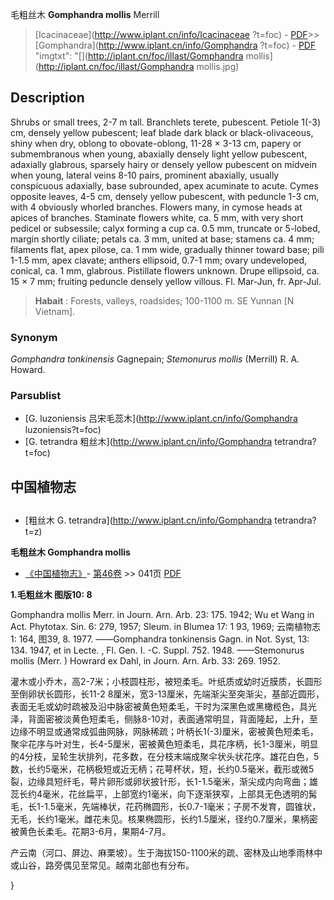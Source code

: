 毛粗丝木 **Gomphandra mollis** Merrill

> [Icacinaceae](http://www.iplant.cn/info/Icacinaceae ?t=foc) - [PDF](http://iplant.cn/foc/pdf/Icacinaceae.pdf)>>[Gomphandra](http://www.iplant.cn/info/Gomphandra ?t=foc) - [PDF](http://www.iplant.cn/foc/pdf/Gomphandra.pdf)
  "imgtxt": "[](http://iplant.cn/foc/illast/Gomphandra mollis](http://iplant.cn/foc/illast/Gomphandra mollis.jpg)

## Description

Shrubs or small trees, 2-7 m tall. Branchlets terete, pubescent. Petiole 1(-3) cm, densely yellow pubescent; leaf blade dark black or black-olivaceous, shiny when dry, oblong to obovate-oblong, 11-28 × 3-13 cm, papery or submembranous when young, abaxially densely light yellow pubescent, adaxially glabrous, sparsely hairy or densely yellow pubescent on midvein when young, lateral veins 8-10 pairs, prominent abaxially, usually conspicuous adaxially, base subrounded, apex acuminate to acute. Cymes opposite leaves, 4-5 cm, densely yellow pubescent, with peduncle 1-3 cm, with 4 obviously whorled branches. Flowers many, in cymose heads at apices of branches. Staminate flowers white, ca. 5 mm, with very short pedicel or subsessile; calyx forming a cup ca. 0.5 mm, truncate or 5-lobed, margin shortly ciliate; petals ca. 3 mm, united at base; stamens ca. 4 mm; filaments flat, apex pilose, ca. 1 mm wide, gradually thinner toward base; pili 1-1.5 mm, apex clavate; anthers ellipsoid, 0.7-1 mm; ovary undeveloped, conical, ca. 1 mm, glabrous. Pistillate flowers unknown. Drupe ellipsoid, ca. 15 × 7 mm; fruiting peduncle densely yellow villous. Fl. Mar-Jun, fr. Apr-Jul.

> **Habait** : 
> Forests, valleys, roadsides; 100-1100 m. SE Yunnan [N Vietnam].

### Synonym
*Gomphandra tonkinensis* Gagnepain; *Stemonurus mollis* (Merrill) R. A. Howard.

### Parsublist

* [G.  luzoniensis  吕宋毛蕊木](http://www.iplant.cn/info/Gomphandra luzoniensis?t=foc)
* [G.  tetrandra  粗丝木](http://www.iplant.cn/info/Gomphandra tetrandra?t=foc)

## 中国植物志

## 
* [粗丝木  G.  tetrandra](http://www.iplant.cn/info/Gomphandra tetrandra?t=z)

**毛粗丝木 Gomphandra mollis**

* [《中国植物志》](http://www.iplant.cn/frps)- [第46卷](http://www.iplant.cn/frps/vol/46) >> 041页 [PDF](http://www.iplant.cn/frps/pdf/46/041.PDF)

**1.毛粗丝木 图版10: 8**

Gomphandra mollis Merr. in Journ. Arn. Arb. 23: 175. 1942; Wu et Wang in Act. Phytotax. Sin. 6: 279, 1957; Sleum. in Blumea 17: 1 93, 1969; 云南植物志1: 164, 图39, 8. 1977. ——Gomphandra tonkinensis Gagn. in Not. Syst, 13: 134. 1947, et in Lecte. , Fl. Gen. I. -C. Suppl. 752. 1948. ——Stemonurus mollis (Merr. ) Howrard ex Dahl, in Journ. Arn. Arb. 33: 269. 1952.

灌木或小乔木，高2-7米；小枝圆柱形，被短柔毛。叶纸质或幼时近膜质，长圆形至倒卵状长圆形，长11-2 8厘米，宽3-13厘米，先端渐尖至突渐尖，基部近圆形，表面无毛或幼时疏被及沿中脉密被黄色短柔毛，干时为深黑色或黑橄榄色，具光泽，背面密被淡黄色短柔毛，侧脉8-10对，表面通常明显，背面隆起，上升，至边缘不明显或通常成弧曲网脉，网脉稀疏；叶柄长1(-3)厘米，密被黄色短柔毛，聚伞花序与叶对生，长4-5厘米，密被黄色短柔毛，具花序柄，长1-3厘米，明显的4分枝，呈轮生状排列，花多数，在分枝末端成聚伞状头状花序。雄花白色，5数，长约5毫米，花柄极短或近无柄；花萼杯状，短，长约0.5毫米，截形或微5裂，边缘具短纤毛，萼片卵形或卵状披针形，长1-1.5毫米，渐尖成内向弯曲；雄蕊长约4毫米，花丝扁平，上部宽约1毫米，向下逐渐狭窄，上部具无色透明的髯毛，长1-1.5毫米，先端棒状，花药椭圆形，长0.7-1毫米；子房不发育，圆锥状，无毛，长约1毫米。雌花未见。核果椭圆形，长约1.5厘米，径约0.7厘米，果柄密被黄色长柔毛。花期3-6月，果期4-7月。

产云南（河口、屏边、麻栗坡）。生于海拔150-1100米的疏、密林及山地季雨林中或山谷，路旁偶见至常见。越南北部也有分布。

}